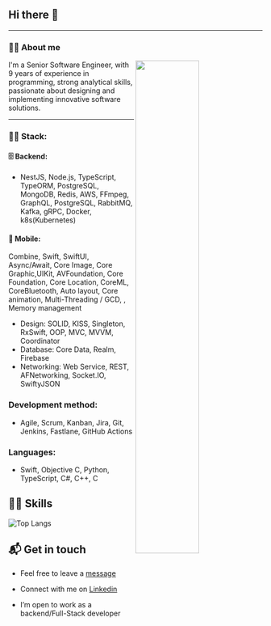 ## Hi there 👋
---

### 🙋‍♂️ About me
<picture>
    <source media="(prefers-color-scheme: dark)" srcset="https://github-readme-stats.vercel.app/api?username=nathan-hh&theme=dark&show_icons=true">
    <img align="right" width="50%" src="https://github-readme-stats.vercel.app/api?username=nathan-hh&show_icons=true">
</picture>
I'm a Senior Software Engineer, with 9 years of experience in programming, strong analytical skills, passionate about designing and implementing innovative software solutions.

---

### 👨‍💻 Stack:
#### 🗄️ Backend: 
- NestJS, Node.js, TypeScript, TypeORM, PostgreSQL, MongoDB, Redis, AWS, FFmpeg, GraphQL, PostgreSQL, RabbitMQ, Kafka, gRPC, Docker, k8s(Kubernetes)

#### 📱 Mobile:
Combine, Swift, SwiftUI, Async/Await, Core ​Image, ​Core ​Graphic, ​UIKit, AVFoundation, ​Core ​Foundation​, Core Location, CoreML, ​Core ​Bluetooth, ​Auto ​layout, Core animation, ​Multi-Threading ​/ ​GCD, , Memory management
- Design: SOLID, KISS, ​Singleton, ​RxSwift, ​OOP, ​MVC, ​MVVM, Coordinator
- Database: ​Core ​Data, ​Realm, ​Firebase
- Networking: Web ​Service, REST, ​AFNetworking, ​Socket.IO, ​SwiftyJSON

### Development method: 
- Agile, Scrum, Kanban, Jira, Git, Jenkins, Fastlane, GitHub Actions

### Languages: 
- Swift, Objective ​C, Python​​, ​TypeScript, C#, ​C++, ​C

## 🏋️‍♀️ Skills
![Top Langs](https://github-readme-stats.vercel.app/api/top-langs/?username=nathan-hh&hide=Tex,html,vba,scss,css&layout=compact&hide_border=true)

## 📬 Get in touch

* Feel free to leave a [message](mailto:xxx@gmail.com) 

* Connect with me on [Linkedin](https://www.linkedin.com/in/xxx/)
  
- I’m open to work as a backend/Full-Stack developer
